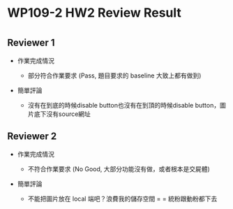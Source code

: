 
WP109-2 HW2 Review Result
=========================

# 

## Reviewer 1
- 作業完成情況
	- 部分符合作業要求 (Pass, 題目要求的 baseline 大致上都有做到)

- 簡單評論
	- 沒有在到底的時候disable button也沒有在到頂的時候disable button，圖片底下沒有source網址


## Reviewer 2
- 作業完成情況
	- 不符合作業要求 (No Good, 大部分功能沒有做，或者根本是交屍體)

- 簡單評論
	- 不能把圖片放在 local 端吧？浪費我的儲存空間 = = 統粉跟動粉都下去

